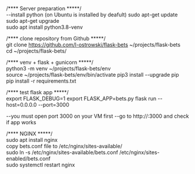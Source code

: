 /**** Server preparation *****/  
--install python (on Ubuntu is installed by deafult) 
sudo apt-get update  
sudo apt-get upgrade  
sudo apt install python3.8-venv

/**** clone repository from Github *****/  
git clone https://github.com/l-ostrowski/flask-bets ~/projects/flask-bets  
cd ~/projects/flask-bets/  

/**** venv + flask + gunicorn *****/  
python3 -m venv ~/projects/flask-bets/env    
source ~/projects/flask-bets/env/bin/activate 
pip3 install --upgrade pip  
pip install -r requirements.txt

/**** test flask app *****/  
export FLASK_DEBUG=1
export FLASK_APP=bets.py
flask run --host=0.0.0.0 --port=3000

--you must open port 3000 on your VM first
--go to http://<yourIP>:3000 and check if app works

/**** NGINX *****/  
sudo apt install nginx  
copy bets.conf file to /etc/nginx/sites-available/  
sudo ln -s /etc/nginx/sites-available/bets.conf /etc/nginx/sites-enabled/bets.conf  
sudo systemctl restart nginx  
